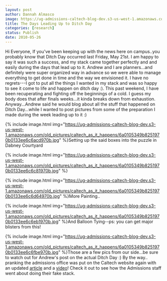 ```yaml
---
layout: post
author: Dannah Almasco
image: https://ug-admissions-caltech-blog-dev.s3-us-west-1.amazonaws.com/old_pictures/caltech_as_it_happens/6a0105349b8251970b0134819d70a9970c.jpg
title: The Days Leading Up to Ditch Day
categories: [research]
status: Publish
date: 2010-05-26
---
```



Hi Everyone,
If you've been keeping up with the news here on campus..you probably know that Ditch Day occurred last Friday, May 21st. I am happy to say it was such a success, and my stack came together perfectly and and easily during the days that lead up to it. Andrew and I are planners...and definitely were super organized way in advance so we were able to manage everything to get done in time and the way we envisioned it. 
I have no regrets---I got to put all the things I wanted in my stack and was so happy to see it come to life and happen on ditch day :). This past weekend, I have been recuperating and fighting off the beginnings of a cold. I guess my body does that after finals weeks...it kinda breaks down from exhaustion. 
Anyway...Andrew said he would blog about all the stuff that happened on Ditch Day...while I wanted to post pictures from some of the preparation I made during the week leading up to it :)


{% include image.html img="https://ug-admissions-caltech-blog-dev.s3-us-west-1.amazonaws.com/old_pictures/caltech_as_it_happens/6a0105349b8251970b0133ee6c6acd970b.jpg" %}Setting up the said boxes into the puzzle in Dabney Courtyard


{% include image.html img="https://ug-admissions-caltech-blog-dev.s3-us-west-1.amazonaws.com/old_pictures/caltech_as_it_happens/6a0105349b8251970b0133ee6c6c81970b.jpg" %}

{% include image.html img="https://ug-admissions-caltech-blog-dev.s3-us-west-1.amazonaws.com/old_pictures/caltech_as_it_happens/6a0105349b8251970b0133ee6c6d64970b.jpg" %}More Painting..


{% include image.html img="https://ug-admissions-caltech-blog-dev.s3-us-west-1.amazonaws.com/old_pictures/caltech_as_it_happens/6a0105349b8251970b0133ee6c6eb1970b.jpg" %}And Balloon Tying--ps: you can get major blisters from this!


{% include image.html img="https://ug-admissions-caltech-blog-dev.s3-us-west-1.amazonaws.com/old_pictures/caltech_as_it_happens/6a0105349b8251970b0133ee6c6fbe970b.jpg" %}Those are a few pics from our side...be sure to watch out for Andrew's post on the actual Ditch Day :)
By the way.. pranking the admissions office was put on the Caltech website again with an updated <a href="https://today.caltech.edu/today/story-display.tcl?story_id=44707">article</a> and a <a href="https://images.caltech.edu:16080/weblab/Fake_Ditch_Day/">video</a>! Check it out to see how the Admissions staff went about doing their fake stack.

